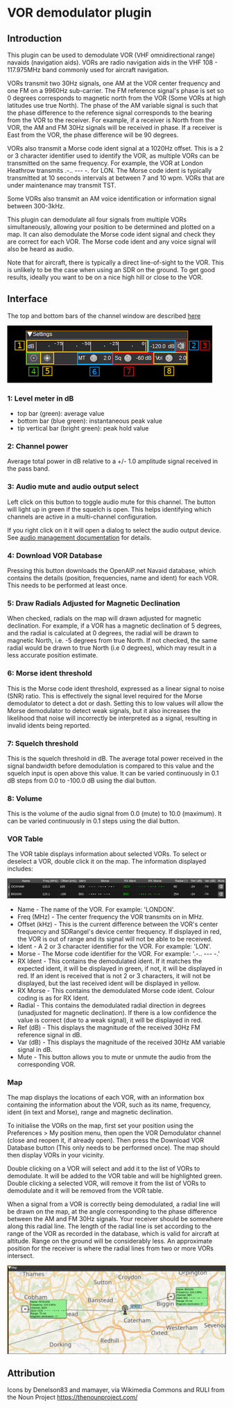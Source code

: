 <h1>VOR demodulator plugin</h1>

<h2>Introduction</h2>

This plugin can be used to demodulate VOR (VHF omnidirectional range) navaids (navigation aids). VORs are radio navigation aids in the VHF 108 - 117.975MHz band commonly used for aircraft navigation.

VORs transmit two 30Hz signals, one AM at the VOR center frequency and one FM on a 9960Hz sub-carrier. The FM reference signal's phase is set so 0 degrees corresponds to magnetic north from the VOR (Some VORs at high latitudes use true North). The phase of the AM variable signal is such that the phase difference to the reference signal corresponds to the bearing from the VOR to the receiver. For example, if a receiver is North from the VOR, the AM and FM 30Hz signals will be received in phase. If a receiver is East from the VOR, the phase difference will be 90 degrees.

VORs also transmit a Morse code ident signal at a 1020Hz offset. This is a 2 or 3 character identifier used to identify the VOR, as multiple VORs can be transmitted on the same frequency. For example, the VOR at London Heathrow transmits .-.. --- -. for LON. The Morse code ident is typically transmitted at 10 seconds intervals at between 7 and 10 wpm. VORs that are under maintenance may transmit TST.

Some VORs also transmit an AM voice identification or information signal between 300-3kHz.

This plugin can demodulate all four signals from multiple VORs simultaneously, allowing your position to be determined and plotted on a map. It can also demodulate the Morse code ident signal and check they are correct for each VOR. The Morse code ident and any voice signal will also be heard as audio.

Note that for aircraft, there is typically a direct line-of-sight to the VOR. This is unlikely to be the case when using an SDR on the ground. To get good results, ideally you want to be on a nice high hill or close to the VOR.

<h2>Interface</h2>

The top and bottom bars of the channel window are described [here](../../../sdrgui/channel/readme.md)

![VOR Demodulator plugin GUI](../../../doc/img/VORDemod_plugin.png)

<h3>1: Level meter in dB</h3>

  - top bar (green): average value
  - bottom bar (blue green): instantaneous peak value
  - tip vertical bar (bright green): peak hold value

<h3>2: Channel power</h3>

Average total power in dB relative to a +/- 1.0 amplitude signal received in the pass band.

<h3>3: Audio mute and audio output select</h3>

Left click on this button to toggle audio mute for this channel. The button will light up in green if the squelch is open. This helps identifying which channels are active in a multi-channel configuration.

If you right click on it it will open a dialog to select the audio output device. See [audio management documentation](../../../sdrgui/audio.md) for details.

<h3>4: Download VOR Database</h3>

Pressing this button downloads the OpenAIP.net Navaid database, which contains the details (position, frequencies, name and ident) for each VOR. This needs to be performed at least once.

<h3>5: Draw Radials Adjusted for Magnetic Declination</h3>

When checked, radials on the map will drawn adjusted for magnetic declination. For example, if a VOR has a magnetic declination of 5 degrees, and the radial is calculated at 0 degrees, the radial will be drawn to magnetic North, i.e. -5 degrees from true North. If not checked, the same radial would be drawn to true North (i.e 0 degrees), which may result in a less accurate position estimate.

<h3>6: Morse ident threshold</h3>

This is the Morse code ident threshold, expressed as a linear signal to noise (SNR) ratio. This is effectively the signal level required for the Morse demodulator to detect a dot or dash. Setting this to low values will allow the Morse demodulator to detect weak signals, but it also increases the likelihood that noise will incorrectly be interpreted as a signal, resulting in invalid idents being reported.

<h3>7: Squelch threshold</h3>

This is the squelch threshold in dB. The average total power received in the signal bandwidth before demodulation is compared to this value and the squelch input is open above this value. It can be varied continuously in 0.1 dB steps from 0.0 to -100.0 dB using the dial button.

<h3>8: Volume</h3>

This is the volume of the audio signal from 0.0 (mute) to 10.0 (maximum). It can be varied continuously in 0.1 steps using the dial button.

<h3>VOR Table</h3>

The VOR table displays information about selected VORs. To select or deselect a VOR, double click it on the map. The information displayed includes:

![VOR Demodulator Table](../../../doc/img/VORDemod_plugin_table.png)

* Name - The name of the VOR. For example: 'LONDON'.
* Freq (MHz) - The center frequency the VOR transmits on in MHz.
* Offset (kHz) - This is the current difference between the VOR's center frequency and SDRangel's device center frequency. If displayed in red, the VOR is out of range and its signal will not be able to be received.
* Ident - A 2 or 3 character identifier for the VOR. For example: 'LON'.
* Morse - The Morse code identifier for the VOR. For example: '.-.. --- -.'
* RX Ident - This contains the demodulated ident. If it matches the expected ident, it will be displayed in green, if not, it will be displayed in red. If an ident is received that is not 2 or 3 characters, it will not be displayed, but the last received ident will be displayed in yellow.
* RX Morse - This contains the demodulated Morse code ident. Colour coding is as for RX Ident.
* Radial - This contains the demodulated radial direction in degrees (unadjusted for magnetic declination). If there is a low confidence the value is correct (due to a weak signal), it will be displayed in red.
* Ref (dB) - This displays the magnitude of the received 30Hz FM reference signal in dB.
* Var (dB) - This displays the magnitude of the received 30Hz AM variable signal in dB.
* Mute - This button allows you to mute or unmute the audio from the corresponding VOR.

<h3>Map</h3>

The map displays the locations of each VOR, with an information box containing the information about the VOR, such as its name, frequency, ident (in text and Morse), range and magnetic declination.

To initialise the VORs on the map, first set your position using the Preferences > My position menu, then open the VOR Demodulator channel (close and reopen it, if already open). Then press the Download VOR Database button (This only needs to be performed once). The map should then display VORs in your vicinity.

Double clicking on a VOR will select and add it to the list of VORs to demodulate. It will be added to the VOR table and will be highlighted green. Double clicking a selected VOR, will remove it from the list of VORs to demodulate and it will be removed from the VOR table.

When a signal from a VOR is correctly being demodulated, a radial line will be drawn on the map, at the angle corresponding to the phase difference between the AM and FM 30Hz signals. Your receiver should be somewhere along this radial line. The length of the radial line is set according to the range of the VOR as recorded in the database, which is valid for aircraft at altitude. Range on the ground will be considerably less. An approximate position for the receiver is where the radial lines from two or more VORs intersect.

![VOR Demodulator Map](../../../doc/img/VORDemod_plugin_map.png)

<h2>Attribution</h2>

Icons by Denelson83 and mamayer, via Wikimedia Commons and RULI from the Noun Project https://thenounproject.com/
